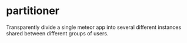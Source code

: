 partitioner
===========

Transparently divide a single meteor app into several different instances shared between different groups of users.
